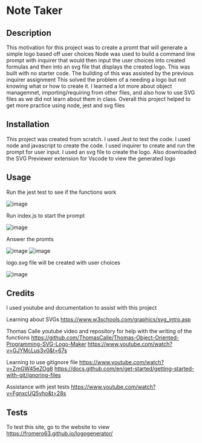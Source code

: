 # Note Taker

## Description

This motivation for this project was to create a promt that will generate a simple logo based off user choices
Node was used to build a command line prompt with inquirer that would then input the user choices into created formulas and then into an svg file that displays the created logo.
This was built with no starter code. The building of this was assisted by the previous inquirer assignment
This solved the problem of a needing a logo but not knowing what or how to create it.
I learned a lot more about object managemnet, importing/requiring from other files, and also how to use SVG files as we did not learn about them in class.
Overall this project helped to get more practice using node, jest and svg files


## Installation

This project was created from scratch. I used Jest to test the code. I used node and javascript to create the code. I used inquirer to create and run the prompt for user input. I used an svg file to create the logo. Also downloaded the SVG Previewer extension for Vscode to view the generated logo

## Usage

Run the jest test to see if the functions work

![image](https://github.com/FROMERO63/logogenerator/assets/134673364/56837f79-28f2-4f9a-bdb0-fc4d4c2b1dff)


Run index.js to start the prompt

![image](https://github.com/FROMERO63/logogenerator/assets/134673364/864cde42-0037-4fda-9222-554e91ab845d)


Answer the promts

![image](https://github.com/FROMERO63/logogenerator/assets/134673364/6bdc7298-1223-4519-96f6-0967515fa7d5)
![image](https://github.com/FROMERO63/logogenerator/assets/134673364/1957671f-7de8-4e14-b770-1c8ed382fd9a)

logo.svg file will be created with user choices

![image](https://github.com/FROMERO63/logogenerator/assets/134673364/a394ec48-316e-47a4-bc00-1e3f44e671dd)


## Credits

I used youtube and documentation to assist with this project

Learning about SVGs
https://www.w3schools.com/graphics/svg_intro.asp

Thomas Calle youtube video and repository for help with the writing of the functions
https://github.com/ThomasCalle/Thomas-Object-Oriented-Programming-SVG-Logo-Maker
https://www.youtube.com/watch?v=GJYMcLus3v0&t=67s

Learning to use gitignore file
https://www.youtube.com/watch?v=ZmGW45eZOg8
https://docs.github.com/en/get-started/getting-started-with-git/ignoring-files

Assistance with jest tests
https://www.youtube.com/watch?v=FgnxcUQ5vho&t=28s

## Tests
To test this site, go to the website to view
https://fromero63.github.io/logogenerator/
